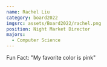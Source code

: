 ```yaml
---
name: Rachel Liu
category: board2022
imgsrc: assets/Board2022/rachel.png
position: Night Market Director
majors:
  - Computer Science
---
```

Fun Fact: "My favorite color is pink"
